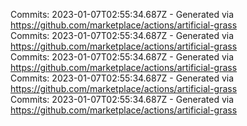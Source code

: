 Commits: 2023-01-07T02:55:34.687Z - Generated via https://github.com/marketplace/actions/artificial-grass
<br>
Commits: 2023-01-07T02:55:34.687Z - Generated via https://github.com/marketplace/actions/artificial-grass
<br>
Commits: 2023-01-07T02:55:34.687Z - Generated via https://github.com/marketplace/actions/artificial-grass
<br>
Commits: 2023-01-07T02:55:34.687Z - Generated via https://github.com/marketplace/actions/artificial-grass
<br>
Commits: 2023-01-07T02:55:34.687Z - Generated via https://github.com/marketplace/actions/artificial-grass
<br>
